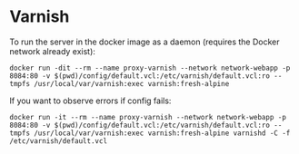 # Varnish

To run the server in the docker image as a daemon (requires the Docker network already exist):
```
docker run -dit --rm --name proxy-varnish --network network-webapp -p 8084:80 -v $(pwd)/config/default.vcl:/etc/varnish/default.vcl:ro --tmpfs /usr/local/var/varnish:exec varnish:fresh-alpine
```

If you want to observe errors if config fails:
```
docker run -it --rm --name proxy-varnish --network network-webapp -p 8084:80 -v $(pwd)/config/default.vcl:/etc/varnish/default.vcl:ro --tmpfs /usr/local/var/varnish:exec varnish:fresh-alpine varnishd -C -f /etc/varnish/default.vcl
```
